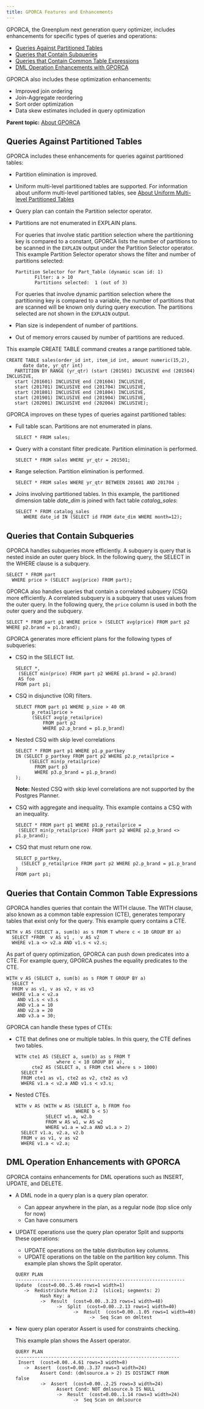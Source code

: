 ```yaml
---
title: GPORCA Features and Enhancements 
---
```


GPORCA, the Greenplum next generation query optimizer, includes enhancements for specific types of queries and operations:

-   [Queries Against Partitioned Tables](#topic_dwy_zml_gr)
-   [Queries that Contain Subqueries](#topic_vph_wml_gr)
-   [Queries that Contain Common Table Expressions](#topic_c3v_rml_gr)
-   [DML Operation Enhancements with GPORCA](#topic_plx_mml_gr)

GPORCA also includes these optimization enhancements:

-   Improved join ordering
-   Join-Aggregate reordering
-   Sort order optimization
-   Data skew estimates included in query optimization

**Parent topic:** [About GPORCA](../../query/topics/query-piv-optimizer.html)

## <a id="topic_dwy_zml_gr"></a>Queries Against Partitioned Tables 

GPORCA includes these enhancements for queries against partitioned tables:

-   Partition elimination is improved.
-   Uniform multi-level partitioned tables are supported. For information about uniform multi-level partitioned tables, see [About Uniform Multi-level Partitioned Tables](query-piv-uniform-part-tbl.html)
-   Query plan can contain the Partition selector operator.
-   Partitions are not enumerated in EXPLAIN plans.

    For queries that involve static partition selection where the partitioning key is compared to a constant, GPORCA lists the number of partitions to be scanned in the `EXPLAIN` output under the Partition Selector operator. This example Partition Selector operator shows the filter and number of partitions selected:

    ```
    Partition Selector for Part_Table (dynamic scan id: 1) 
           Filter: a > 10
           Partitions selected:  1 (out of 3)
    ```

    For queries that involve dynamic partition selection where the partitioning key is compared to a variable, the number of partitions that are scanned will be known only during query execution. The partitions selected are not shown in the `EXPLAIN` output.

-   Plan size is independent of number of partitions.
-   Out of memory errors caused by number of partitions are reduced.

This example CREATE TABLE command creates a range partitioned table.

```
CREATE TABLE sales(order_id int, item_id int, amount numeric(15,2), 
      date date, yr_qtr int)
   PARTITION BY RANGE (yr_qtr) (start (201501) INCLUSIVE end (201504) INCLUSIVE, 
   start (201601) INCLUSIVE end (201604) INCLUSIVE,
   start (201701) INCLUSIVE end (201704) INCLUSIVE,     
   start (201801) INCLUSIVE end (201804) INCLUSIVE,
   start (201901) INCLUSIVE end (201904) INCLUSIVE,
   start (202001) INCLUSIVE end (202004) INCLUSIVE);
```

GPORCA improves on these types of queries against partitioned tables:

-   Full table scan. Partitions are not enumerated in plans.

    ```
    SELECT * FROM sales;
    ```

-   Query with a constant filter predicate. Partition elimination is performed.

    ```
    SELECT * FROM sales WHERE yr_qtr = 201501;
    ```

-   Range selection. Partition elimination is performed.

    ```
    SELECT * FROM sales WHERE yr_qtr BETWEEN 201601 AND 201704 ;
    ```

-   Joins involving partitioned tables. In this example, the partitioned dimension table *date\_dim* is joined with fact table *catalog\_sales*:

    ```
    SELECT * FROM catalog_sales
       WHERE date_id IN (SELECT id FROM date_dim WHERE month=12);
    ```


## <a id="topic_vph_wml_gr"></a>Queries that Contain Subqueries 

GPORCA handles subqueries more efficiently. A subquery is query that is nested inside an outer query block. In the following query, the SELECT in the WHERE clause is a subquery.

```
SELECT * FROM part
  WHERE price > (SELECT avg(price) FROM part);
```

GPORCA also handles queries that contain a correlated subquery \(CSQ\) more efficiently. A correlated subquery is a subquery that uses values from the outer query. In the following query, the `price` column is used in both the outer query and the subquery. 

```
SELECT * FROM part p1 WHERE price > (SELECT avg(price) FROM part p2 WHERE p2.brand = p1.brand);
```

GPORCA generates more efficient plans for the following types of subqueries:

-   CSQ in the SELECT list.

    ```
    SELECT *,
     (SELECT min(price) FROM part p2 WHERE p1.brand = p2.brand)
     AS foo
    FROM part p1;
    ```

-   CSQ in disjunctive \(OR\) filters.

    ```
    SELECT FROM part p1 WHERE p_size > 40 OR 
          p_retailprice > 
          (SELECT avg(p_retailprice) 
              FROM part p2 
              WHERE p2.p_brand = p1.p_brand)
    ```

-   Nested CSQ with skip level correlations

    ```
    SELECT * FROM part p1 WHERE p1.p_partkey 
    IN (SELECT p_partkey FROM part p2 WHERE p2.p_retailprice = 
         (SELECT min(p_retailprice)
           FROM part p3 
           WHERE p3.p_brand = p1.p_brand)
    );
    ```

    **Note:** Nested CSQ with skip level correlations are not supported by the Postgres Planner.

-   CSQ with aggregate and inequality. This example contains a CSQ with an inequality.

    ```
    SELECT * FROM part p1 WHERE p1.p_retailprice =
     (SELECT min(p_retailprice) FROM part p2 WHERE p2.p_brand <> p1.p_brand);
    ```


-   CSQ that must return one row.

    ```
    SELECT p_partkey, 
      (SELECT p_retailprice FROM part p2 WHERE p2.p_brand = p1.p_brand )
    FROM part p1;
    ```


## <a id="topic_c3v_rml_gr"></a>Queries that Contain Common Table Expressions 

GPORCA handles queries that contain the WITH clause. The WITH clause, also known as a common table expression \(CTE\), generates temporary tables that exist only for the query. This example query contains a CTE.

```
WITH v AS (SELECT a, sum(b) as s FROM T where c < 10 GROUP BY a)
  SELECT *FROM  v AS v1 ,  v AS v2
  WHERE v1.a <> v2.a AND v1.s < v2.s;
```

As part of query optimization, GPORCA can push down predicates into a CTE. For example query, GPORCA pushes the equality predicates to the CTE.

```
WITH v AS (SELECT a, sum(b) as s FROM T GROUP BY a)
  SELECT *
  FROM v as v1, v as v2, v as v3
  WHERE v1.a < v2.a
    AND v1.s < v3.s
    AND v1.a = 10
    AND v2.a = 20
    AND v3.a = 30;
```

GPORCA can handle these types of CTEs:

-   CTE that defines one or multiple tables. In this query, the CTE defines two tables.

    ```
    WITH cte1 AS (SELECT a, sum(b) as s FROM T 
                   where c < 10 GROUP BY a),
          cte2 AS (SELECT a, s FROM cte1 where s > 1000)
      SELECT *
      FROM cte1 as v1, cte2 as v2, cte2 as v3
      WHERE v1.a < v2.a AND v1.s < v3.s;
    ```

-   Nested CTEs.

    ```
    WITH v AS (WITH w AS (SELECT a, b FROM foo 
                          WHERE b < 5) 
               SELECT w1.a, w2.b 
               FROM w AS w1, w AS w2 
               WHERE w1.a = w2.a AND w1.a > 2)
      SELECT v1.a, v2.a, v2.b
      FROM v as v1, v as v2
      WHERE v1.a < v2.a; 
    ```


## <a id="topic_plx_mml_gr"></a>DML Operation Enhancements with GPORCA 

GPORCA contains enhancements for DML operations such as INSERT, UPDATE, and DELETE.

-   A DML node in a query plan is a query plan operator.
    -   Can appear anywhere in the plan, as a regular node \(top slice only for now\)
    -   Can have consumers
-   UPDATE operations use the query plan operator Split and supports these operations:

    -   UPDATE operations on the table distribution key columns.
    -   UPDATE operations on the table on the partition key column.
    This example plan shows the Split operator.

    ```
    QUERY PLAN
    --------------------------------------------------------------
    Update  (cost=0.00..5.46 rows=1 width=1)
       ->  Redistribute Motion 2:2  (slice1; segments: 2)
             Hash Key: a
             ->  Result  (cost=0.00..3.23 rows=1 width=48)
                   ->  Split  (cost=0.00..2.13 rows=1 width=40)
                         ->  Result  (cost=0.00..1.05 rows=1 width=40)
                               ->  Seq Scan on dmltest
    ```

-   New query plan operator Assert is used for constraints checking.

    This example plan shows the Assert operator.

    ```
    QUERY PLAN
    ------------------------------------------------------------
     Insert  (cost=0.00..4.61 rows=3 width=8)
       ->  Assert  (cost=0.00..3.37 rows=3 width=24)
             Assert Cond: (dmlsource.a > 2) IS DISTINCT FROM 
    false
             ->  Assert  (cost=0.00..2.25 rows=3 width=24)
                   Assert Cond: NOT dmlsource.b IS NULL
                   ->  Result  (cost=0.00..1.14 rows=3 width=24)
                         ->  Seq Scan on dmlsource
    ```


